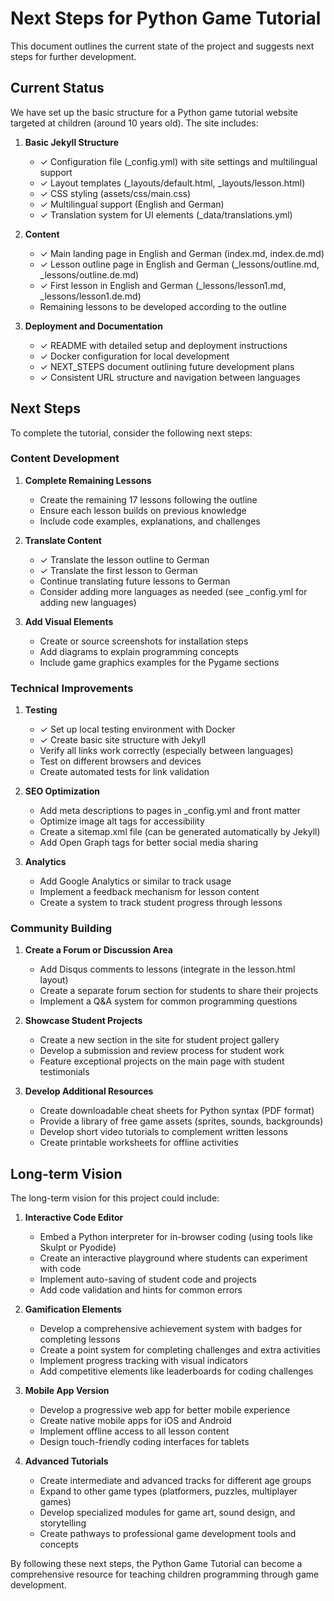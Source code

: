 # Next Steps for Python Game Tutorial

This document outlines the current state of the project and suggests next steps for further development.

## Current Status

We have set up the basic structure for a Python game tutorial website targeted at children (around 10 years old). The site includes:

1. **Basic Jekyll Structure**
   - ✓ Configuration file (_config.yml) with site settings and multilingual support
   - ✓ Layout templates (_layouts/default.html, _layouts/lesson.html)
   - ✓ CSS styling (assets/css/main.css)
   - ✓ Multilingual support (English and German)
   - ✓ Translation system for UI elements (_data/translations.yml)

2. **Content**
   - ✓ Main landing page in English and German (index.md, index.de.md)
   - ✓ Lesson outline page in English and German (_lessons/outline.md, _lessons/outline.de.md)
   - ✓ First lesson in English and German (_lessons/lesson1.md, _lessons/lesson1.de.md)
   - Remaining lessons to be developed according to the outline

3. **Deployment and Documentation**
   - ✓ README with detailed setup and deployment instructions
   - ✓ Docker configuration for local development
   - ✓ NEXT_STEPS document outlining future development plans
   - ✓ Consistent URL structure and navigation between languages

## Next Steps

To complete the tutorial, consider the following next steps:

### Content Development

1. **Complete Remaining Lessons**
   - Create the remaining 17 lessons following the outline
   - Ensure each lesson builds on previous knowledge
   - Include code examples, explanations, and challenges

2. **Translate Content**
   - ✓ Translate the lesson outline to German
   - ✓ Translate the first lesson to German
   - Continue translating future lessons to German
   - Consider adding more languages as needed (see _config.yml for adding new languages)

3. **Add Visual Elements**
   - Create or source screenshots for installation steps
   - Add diagrams to explain programming concepts
   - Include game graphics examples for the Pygame sections

### Technical Improvements

1. **Testing**
   - ✓ Set up local testing environment with Docker
   - ✓ Create basic site structure with Jekyll
   - Verify all links work correctly (especially between languages)
   - Test on different browsers and devices
   - Create automated tests for link validation

2. **SEO Optimization**
   - Add meta descriptions to pages in _config.yml and front matter
   - Optimize image alt tags for accessibility
   - Create a sitemap.xml file (can be generated automatically by Jekyll)
   - Add Open Graph tags for better social media sharing

3. **Analytics**
   - Add Google Analytics or similar to track usage
   - Implement a feedback mechanism for lesson content
   - Create a system to track student progress through lessons

### Community Building

1. **Create a Forum or Discussion Area**
   - Add Disqus comments to lessons (integrate in the lesson.html layout)
   - Create a separate forum section for students to share their projects
   - Implement a Q&A system for common programming questions

2. **Showcase Student Projects**
   - Create a new section in the site for student project gallery
   - Develop a submission and review process for student work
   - Feature exceptional projects on the main page with student testimonials

3. **Develop Additional Resources**
   - Create downloadable cheat sheets for Python syntax (PDF format)
   - Provide a library of free game assets (sprites, sounds, backgrounds)
   - Develop short video tutorials to complement written lessons
   - Create printable worksheets for offline activities

## Long-term Vision

The long-term vision for this project could include:

1. **Interactive Code Editor**
   - Embed a Python interpreter for in-browser coding (using tools like Skulpt or Pyodide)
   - Create an interactive playground where students can experiment with code
   - Implement auto-saving of student code and projects
   - Add code validation and hints for common errors

2. **Gamification Elements**
   - Develop a comprehensive achievement system with badges for completing lessons
   - Create a point system for completing challenges and extra activities
   - Implement progress tracking with visual indicators
   - Add competitive elements like leaderboards for coding challenges

3. **Mobile App Version**
   - Develop a progressive web app for better mobile experience
   - Create native mobile apps for iOS and Android
   - Implement offline access to all lesson content
   - Design touch-friendly coding interfaces for tablets

4. **Advanced Tutorials**
   - Create intermediate and advanced tracks for different age groups
   - Expand to other game types (platformers, puzzles, multiplayer games)
   - Develop specialized modules for game art, sound design, and storytelling
   - Create pathways to professional game development tools and concepts

By following these next steps, the Python Game Tutorial can become a comprehensive resource for teaching children programming through game development.
